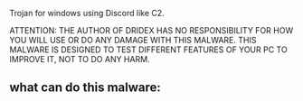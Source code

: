 Trojan for windows using Discord like C2.

ATTENTION: THE AUTHOR OF DRIDEX HAS NO RESPONSIBILITY FOR HOW YOU WILL USE OR DO ANY DAMAGE WITH THIS MALWARE. THIS MALWARE IS DESIGNED TO TEST DIFFERENT FEATURES OF YOUR PC TO IMPROVE IT, NOT TO DO ANY HARM.

what can do this malware:
- 
